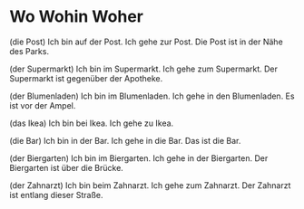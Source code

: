 # Wo Wohin Woher

(die Post) Ich bin auf der Post. Ich gehe zur Post. Die Post ist in der Nähe des Parks. 

(der Supermarkt) Ich bin im Supermarkt. Ich gehe zum Supermarkt. Der Supermarkt ist gegenüber der Apotheke. 

(der Blumenladen) Ich bin im Blumenladen. Ich gehe  in den Blumenladen. Es ist vor der Ampel. 

(das Ikea) Ich bin bei Ikea. Ich gehe zu Ikea. 

(die Bar) Ich bin in der Bar. Ich gehe in die Bar. Das ist die Bar.

(der Biergarten) Ich bin im Biergarten. Ich gehe in der Biergarten. Der Biergarten ist über die Brücke. 

(der Zahnarzt) Ich bin beim Zahnarzt. Ich gehe zum Zahnarzt. Der Zahnarzt ist entlang dieser Straße. 

